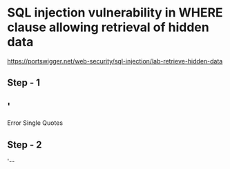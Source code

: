 # SQL injection vulnerability in WHERE clause allowing retrieval of hidden data
https://portswigger.net/web-security/sql-injection/lab-retrieve-hidden-data

Step - 1
--------
'
-
Error
Single Quotes

Step - 2
--------
'--

